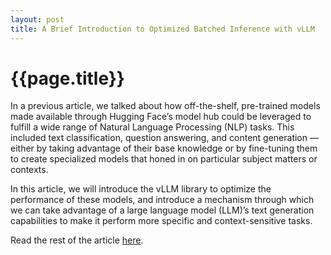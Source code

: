 ```yaml
---
layout: post
title: A Brief Introduction to Optimized Batched Inference with vLLM
---
```

{{page.title}}
================

In a previous article, we talked about how off-the-shelf, pre-trained models made available through Hugging Face’s model hub could be leveraged to fulfill a wide range of Natural Language Processing (NLP) tasks. This included text classification, question answering, and content generation — either by taking advantage of their base knowledge or by fine-tuning them to create specialized models that honed in on particular subject matters or contexts.

In this article, we will introduce the vLLM library to optimize the performance of these models, and introduce a mechanism through which we can take advantage of a large language model (LLM)’s text generation capabilities to make it perform more specific and context-sensitive tasks.

Read the rest of the article [here](https://www.growthaccelerationpartners.com/tech/a-brief-introduction-to-optimized-batched-inference-with-vllm).